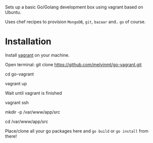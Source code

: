 Sets up a basic Go/Golang development box using vagrant based on Ubuntu.


Uses chef recipes to provision `MongoDB`, `git`, `bazaar` and.. `go` of course.

# Installation

Install [vagrant](http://downloads.vagrantup.com/) on your machine.

Open terminal:
   git clone https://github.com/melvinmt/go-vagrant.git

   cd go-vagrant

   vagrant up

Wait until vagrant is finished

   vagrant ssh

   mkdir -p /var/www/app/src

   cd /var/www/app/src
   
Place/clone all your go packages here and `go build` or `go install` from there!
